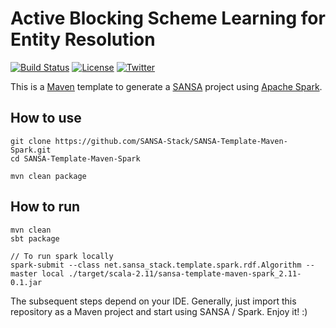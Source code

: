 Active Blocking Scheme Learning for Entity Resolution
=============================
[![Build Status](https://travis-ci.org/SANSA-Stack/SANSA-Template-Maven-Spark.svg?branch=develop)](https://travis-ci.org/SANSA-Stack/SANSA-Template-Maven-Spark)
[![License](https://img.shields.io/badge/License-Apache%202.0-blue.svg)](https://opensource.org/licenses/Apache-2.0)
[![Twitter](https://img.shields.io/twitter/follow/SANSA_Stack.svg?style=social)](https://twitter.com/SANSA_Stack)

This is a [Maven](https://maven.apache.org/) template to generate a [SANSA](https://github.com/SANSA-Stack) project using [Apache Spark](http://spark.apache.org/).

How to use
----------

```
git clone https://github.com/SANSA-Stack/SANSA-Template-Maven-Spark.git
cd SANSA-Template-Maven-Spark

mvn clean package
````

How to run
----------

```
mvn clean
sbt package

// To run spark locally
spark-submit --class net.sansa_stack.template.spark.rdf.Algorithm --master local ./target/scala-2.11/sansa-template-maven-spark_2.11-0.1.jar
````

The subsequent steps depend on your IDE. Generally, just import this repository as a Maven project and start using SANSA / Spark. Enjoy it! :)
